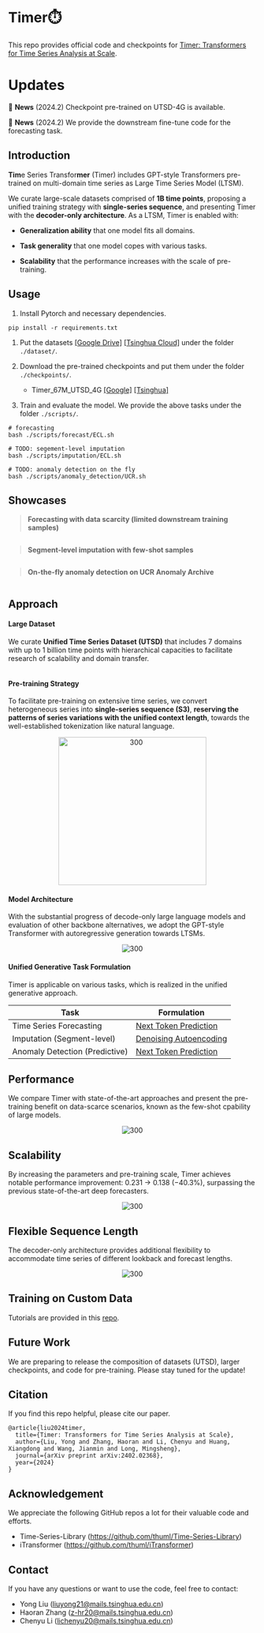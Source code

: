 # Timer⏱️

This repo provides official code and checkpoints for [Timer: Transformers for Time Series Analysis at Scale](https://arxiv.org/abs/2402.02368).


# Updates

:triangular_flag_on_post: **News** (2024.2) Checkpoint pre-trained on UTSD-4G is available.

:triangular_flag_on_post: **News** (2024.2) We provide the downstream fine-tune code for the forecasting task.

## Introduction

**Tim**e Series Transfor**mer** (Timer) includes GPT-style Transformers pre-trained on multi-domain time series as Large Time Series Model (LTSM).

We curate large-scale datasets comprised of **1B time points**, proposing a unified training strategy with **single-series sequence**, and presenting Timer with the **decoder-only architecture**. As a LTSM, Timer is enabled with:

* **Generalization ability** that one model fits all domains.

* **Task generality** that one model copes with various tasks.

* **Scalability** that the performance increases with the scale of pre-training.

## Usage

1. Install Pytorch and necessary dependencies.

```
pip install -r requirements.txt
```

1. Put the datasets [[Google Drive]](https://drive.google.com/file/d/1yffcQBcMLasQcT7cdotjOVcg-2UKRarw/view?usp=sharing)
[[Tsinghua Cloud]](https://cloud.tsinghua.edu.cn/f/93388a1811584564a40a/) under the folder ```./dataset/```.

2. Download the pre-trained checkpoints and put them under the folder ```./checkpoints/```.
   * Timer_67M_UTSD_4G [[Google]](https://drive.google.com/file/d/1iTaKjDj7IX-GZZjEv7pKGcgyV7GObj-U/view?usp=sharing) [[Tsinghua]](https://cloud.tsinghua.edu.cn/f/e12e5c08131e481f8df6/)

3. Train and evaluate the model. We provide the above tasks under the folder ```./scripts/```.

```
# forecasting
bash ./scripts/forecast/ECL.sh

# TODO: segement-level imputation
bash ./scripts/imputation/ECL.sh

# TODO: anomaly detection on the fly
bash ./scripts/anomaly_detection/UCR.sh
```

## Showcases

> **Forecasting with data scarcity (limited downstream training samples)**

<p align="center">
<img src="./figures/showcases_forecast.png" alt="" align=center />
</p>

> **Segment-level imputation with few-shot samples**

<p align="center">
<img src="./figures/showcases_imputation.png" alt="" align=center />
</p>

> **On-the-fly anomaly detection on UCR Anomaly Archive**

<p align="center">
<img src="./figures/showcases_detection.png" alt="" align=center />
</p>

## Approach

#### Large Dataset

We curate **Unified Time Series Dataset (UTSD)** that includes 7 domains with up to 1 billion time points with hierarchical capacities to facilitate research of scalability and domain transfer.

<p align="center">
<img src="./figures/utsd.png" alt="" align=center />
</p>

#### Pre-training Strategy

To facilitate pre-training on extensive time series, we convert heterogeneous series into **single-series sequence (S3)**, **reserving the patterns of series variations with the unified context length**, towards the well-established tokenization like natural language.

<p align="center">
<img src="./figures/pre-training.png" alt="300" height="300" align=center />
</p>

#### Model Architecture

With the substantial progress of decode-only large language models and evaluation of other backbone alternatives, we adopt the GPT-style Transformer with autoregressive generation towards LTSMs.

<p align="center">
<img src="./figures/architecture.png" alt="300" align=center />
</p>

#### Unified Generative Task Formulation

Timer is applicable on various tasks, which is realized in the unified generative approach.

| Task                            | Formulation                                                  |
| ------------------------------- | ------------------------------------------------------------ |
| Time Series Forecasting         | [Next Token Prediction](https://proceedings.neurips.cc/paper_files/paper/2000/file/728f206c2a01bf572b5940d7d9a8fa4c-Paper.pdf) |
| Imputation (Segment-level)      | [Denoising Autoencoding](https://dl.acm.org/doi/pdf/10.5555/3455716.3455856)                                   |
| Anomaly Detection  (Predictive) | [Next Token Prediction](https://proceedings.neurips.cc/paper_files/paper/2000/file/728f206c2a01bf572b5940d7d9a8fa4c-Paper.pdf) |

## Performance

We compare Timer with state-of-the-art approaches and present the pre-training benefit on data-scarce scenarios, known as the few-shot cpability of large models.

<p align="center">
<img src="./figures/performance.png" alt="300" align=center />
</p>


## Scalability

By increasing the parameters and pre-training scale, Timer achieves notable performance improvement: 0.231 $\to$ 0.138 (−40.3%), surpassing the previous state-of-the-art deep forecasters.

<p align="center">
<img src="./figures/scale.png" alt="300" align=center />
</p>

## Flexible Sequence Length

The decoder-only architecture provides additional flexibility to accommodate time series of different lookback and forecast lengths.

<p align="center">
<img src="./figures/length.png" alt="300" align=center />
</p>

## Training on Custom Data

Tutorials are provided in this [repo](https://github.com/thuml/iTransformer/tree/main/scripts/multivariate_forecasting).

## Future Work

We are preparing to release the composition of datasets (UTSD), larger checkpoints, and code for pre-training. Please stay tuned for the update!
  
## Citation

If you find this repo helpful, please cite our paper. 

```
@article{liu2024timer,
  title={Timer: Transformers for Time Series Analysis at Scale},
  author={Liu, Yong and Zhang, Haoran and Li, Chenyu and Huang, Xiangdong and Wang, Jianmin and Long, Mingsheng},
  journal={arXiv preprint arXiv:2402.02368},
  year={2024}
}
```

## Acknowledgement

We appreciate the following GitHub repos a lot for their valuable code and efforts.
- Time-Series-Library (https://github.com/thuml/Time-Series-Library)
- iTransformer (https://github.com/thuml/iTransformer)

## Contact

If you have any questions or want to use the code, feel free to contact:
* Yong Liu (liuyong21@mails.tsinghua.edu.cn)
* Haoran Zhang (z-hr20@mails.tsinghua.edu.cn)
* Chenyu Li (lichenyu20@mails.tsinghua.edu.cn)
